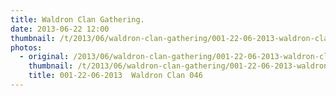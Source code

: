 ```yaml
---
title: Waldron Clan Gathering.
date: 2013-06-22 12:00
thumbnail: /t/2013/06/waldron-clan-gathering/001-22-06-2013-waldron-clan-046.jpg
photos:
  - original: /2013/06/waldron-clan-gathering/001-22-06-2013-waldron-clan-046.jpg
    thumbnail: /t/2013/06/waldron-clan-gathering/001-22-06-2013-waldron-clan-046.jpg
    title: 001-22-06-2013  Waldron Clan 046
---
```


